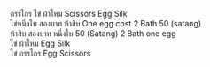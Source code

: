 กรรไกร ไข่ ผ้าไหม Scissors Egg Silk  
ไข่หนึ่งใบ สองบาท ห้าสิบ One egg cost 2 Bath 50 (satang)  
ห้าสิบ สองบาท หนึ่งใบ 50 (Satang) 2 Bath one egg  
ไข่ ผ้าไหม Egg Silk  
ไข่ กรรไกร Egg Scissors  
